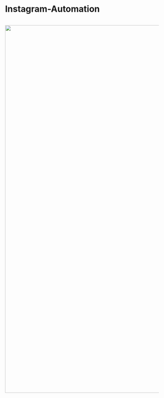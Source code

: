 # Instagram-Automation

<br />
  <img src="https://github.com/kokostino/Instagram-Automation/blob/main/main/pipe.png" width="1200" /><br />
